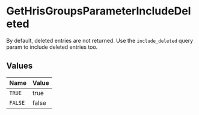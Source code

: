 # GetHrisGroupsParameterIncludeDeleted

By default, deleted entries are not returned. Use the `include_deleted` query param to include deleted entries too.


## Values

| Name    | Value   |
| ------- | ------- |
| `TRUE`  | true    |
| `FALSE` | false   |